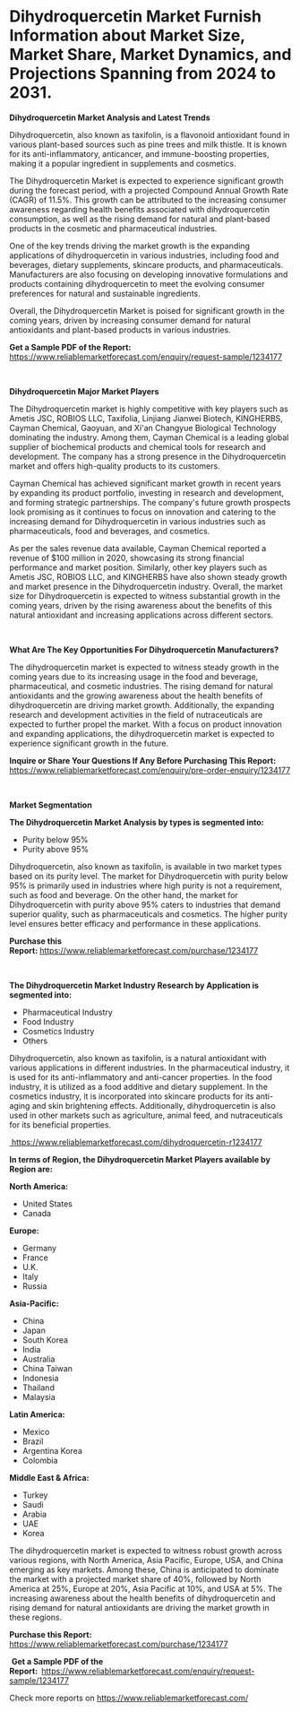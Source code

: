 <p><h1>Dihydroquercetin Market Furnish Information about Market Size, Market Share, Market Dynamics, and Projections Spanning from 2024 to 2031.</h1></p><p><strong>Dihydroquercetin Market Analysis and Latest Trends</strong></p>
<p><p>Dihydroquercetin, also known as taxifolin, is a flavonoid antioxidant found in various plant-based sources such as pine trees and milk thistle. It is known for its anti-inflammatory, anticancer, and immune-boosting properties, making it a popular ingredient in supplements and cosmetics.</p><p>The Dihydroquercetin Market is expected to experience significant growth during the forecast period, with a projected Compound Annual Growth Rate (CAGR) of 11.5%. This growth can be attributed to the increasing consumer awareness regarding health benefits associated with dihydroquercetin consumption, as well as the rising demand for natural and plant-based products in the cosmetic and pharmaceutical industries.</p><p>One of the key trends driving the market growth is the expanding applications of dihydroquercetin in various industries, including food and beverages, dietary supplements, skincare products, and pharmaceuticals. Manufacturers are also focusing on developing innovative formulations and products containing dihydroquercetin to meet the evolving consumer preferences for natural and sustainable ingredients.</p><p>Overall, the Dihydroquercetin Market is poised for significant growth in the coming years, driven by increasing consumer demand for natural antioxidants and plant-based products in various industries.</p></p>
<p><strong>Get a Sample PDF of the Report:&nbsp;</strong> <a href="https://www.reliablemarketforecast.com/enquiry/request-sample/1234177">https://www.reliablemarketforecast.com/enquiry/request-sample/1234177</a></p>
<p>&nbsp;</p>
<p><strong>Dihydroquercetin Major Market Players</strong></p>
<p><p>The Dihydroquercetin market is highly competitive with key players such as Ametis JSC, ROBIOS LLC, Taxifolia, Linjiang Jianwei Biotech, KINGHERBS, Cayman Chemical, Gaoyuan, and Xi'an Changyue Biological Technology dominating the industry. Among them, Cayman Chemical is a leading global supplier of biochemical products and chemical tools for research and development. The company has a strong presence in the Dihydroquercetin market and offers high-quality products to its customers.</p><p>Cayman Chemical has achieved significant market growth in recent years by expanding its product portfolio, investing in research and development, and forming strategic partnerships. The company's future growth prospects look promising as it continues to focus on innovation and catering to the increasing demand for Dihydroquercetin in various industries such as pharmaceuticals, food and beverages, and cosmetics.</p><p>As per the sales revenue data available, Cayman Chemical reported a revenue of $100 million in 2020, showcasing its strong financial performance and market position. Similarly, other key players such as Ametis JSC, ROBIOS LLC, and KINGHERBS have also shown steady growth and market presence in the Dihydroquercetin industry. Overall, the market size for Dihydroquercetin is expected to witness substantial growth in the coming years, driven by the rising awareness about the benefits of this natural antioxidant and increasing applications across different sectors.</p></p>
<p>&nbsp;</p>
<p><strong>What Are The Key Opportunities For Dihydroquercetin Manufacturers?</strong></p>
<p><p>The dihydroquercetin market is expected to witness steady growth in the coming years due to its increasing usage in the food and beverage, pharmaceutical, and cosmetic industries. The rising demand for natural antioxidants and the growing awareness about the health benefits of dihydroquercetin are driving market growth. Additionally, the expanding research and development activities in the field of nutraceuticals are expected to further propel the market. With a focus on product innovation and expanding applications, the dihydroquercetin market is expected to experience significant growth in the future.</p></p>
<p><strong>Inquire or Share Your Questions If Any Before Purchasing This Report:</strong> <a href="https://www.reliablemarketforecast.com/enquiry/pre-order-enquiry/1234177">https://www.reliablemarketforecast.com/enquiry/pre-order-enquiry/1234177</a></p>
<p>&nbsp;</p>
<p><strong>Market Segmentation</strong></p>
<p><strong>The Dihydroquercetin Market Analysis by types is segmented into:</strong></p>
<p><ul><li>Purity below 95%</li><li>Purity above 95%</li></ul></p>
<p><p>Dihydroquercetin, also known as taxifolin, is available in two market types based on its purity level. The market for Dihydroquercetin with purity below 95% is primarily used in industries where high purity is not a requirement, such as food and beverage. On the other hand, the market for Dihydroquercetin with purity above 95% caters to industries that demand superior quality, such as pharmaceuticals and cosmetics. The higher purity level ensures better efficacy and performance in these applications.</p></p>
<p><strong>Purchase this Report:&nbsp;</strong><a href="https://www.reliablemarketforecast.com/purchase/1234177">https://www.reliablemarketforecast.com/purchase/1234177</a></p>
<p>&nbsp;</p>
<p><strong>The Dihydroquercetin Market Industry Research by Application is segmented into:</strong></p>
<p><ul><li>Pharmaceutical Industry</li><li>Food Industry</li><li>Cosmetics Industry</li><li>Others</li></ul></p>
<p><p>Dihydroquercetin, also known as taxifolin, is a natural antioxidant with various applications in different industries. In the pharmaceutical industry, it is used for its anti-inflammatory and anti-cancer properties. In the food industry, it is utilized as a food additive and dietary supplement. In the cosmetics industry, it is incorporated into skincare products for its anti-aging and skin brightening effects. Additionally, dihydroquercetin is also used in other markets such as agriculture, animal feed, and nutraceuticals for its beneficial properties.</p></p>
<p><a href="https://www.reliablemarketforecast.com/dihydroquercetin-r1234177">&nbsp;https://www.reliablemarketforecast.com/dihydroquercetin-r1234177</a></p>
<p><strong>In terms of Region, the Dihydroquercetin Market Players available by Region are:</strong></p>
<p>
    <p> <strong> North America: </strong>
        <ul>
            <li>United States</li>
            <li>Canada</li>
        </ul>
        </p> 
    <p> <strong> Europe: </strong>
        <ul>
            <li>Germany</li>
            <li>France</li>
            <li>U.K.</li>
            <li>Italy</li>
            <li>Russia</li>
        </ul>
        </p> 
    <p> <strong> Asia-Pacific: </strong>
        <ul>
            <li>China</li>
            <li>Japan</li>
            <li>South Korea</li>
            <li>India</li>
            <li>Australia</li>
            <li>China Taiwan</li>
            <li>Indonesia</li>
            <li>Thailand</li>
            <li>Malaysia</li>
        </ul>
        </p> 
    <p> <strong> Latin America: </strong>
        <ul>
            <li>Mexico</li>
            <li>Brazil</li>
            <li>Argentina Korea</li>
            <li>Colombia</li>
        </ul>
        </p> 
    <p> <strong> Middle East & Africa: </strong>
        <ul>
            <li>Turkey</li>
            <li>Saudi</li>
            <li>Arabia</li>
            <li>UAE</li>
            <li>Korea</li>
        </ul>
    </p>
    </p>
<p><p>The dihydroquercetin market is expected to witness robust growth across various regions, with North America, Asia Pacific, Europe, USA, and China emerging as key markets. Among these, China is anticipated to dominate the market with a projected market share of 40%, followed by North America at 25%, Europe at 20%, Asia Pacific at 10%, and USA at 5%. The increasing awareness about the health benefits of dihydroquercetin and rising demand for natural antioxidants are driving the market growth in these regions.</p></p>
<p><strong>Purchase this Report: </strong><a href="https://www.reliablemarketforecast.com/purchase/1234177">https://www.reliablemarketforecast.com/purchase/1234177</a></p>
<p>&nbsp;<strong>Get a Sample PDF of the Report:&nbsp;&nbsp;</strong><a href="https://www.reliablemarketforecast.com/enquiry/request-sample/1234177">https://www.reliablemarketforecast.com/enquiry/request-sample/1234177</a></p>
<p><strong></strong></p>
<p>Check more reports on <a href="https://www.reliablemarketforecast.com/">https://www.reliablemarketforecast.com/</a></p>